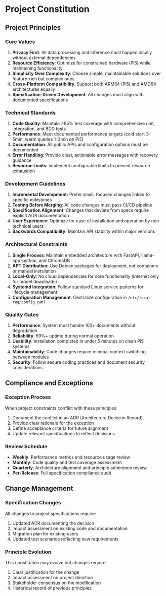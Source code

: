 # Project Constitution

## Project Principles

### Core Values
1. **Privacy First**: All data processing and inference must happen locally without external dependencies
2. **Resource Efficiency**: Optimize for constrained hardware (Pi5) while maintaining functionality  
3. **Simplicity Over Complexity**: Choose simple, maintainable solutions over feature-rich but complex ones
4. **Cross-Platform Compatibility**: Support both ARM64 (Pi5) and AMD64 architectures equally
5. **Specification-Driven Development**: All changes must align with documented specifications

### Technical Standards
1. **Code Quality**: Maintain >85% test coverage with comprehensive unit, integration, and BDD tests
2. **Performance**: Meet documented performance targets (cold start 3-5min, warm queries 1-3min on Pi5)
3. **Documentation**: All public APIs and configuration options must be documented
4. **Error Handling**: Provide clear, actionable error messages with recovery guidance
5. **Resource Limits**: Implement configurable limits to prevent resource exhaustion

### Development Guidelines
1. **Incremental Development**: Prefer small, focused changes linked to specific milestones
2. **Testing Before Merging**: All code changes must pass CI/CD pipeline
3. **Specification Alignment**: Changes that deviate from specs require explicit ADR documentation
4. **User Experience**: Optimize for ease of installation and operation by non-technical users
5. **Backwards Compatibility**: Maintain API stability within major versions

### Architectural Constraints
1. **Single Process**: Maintain embedded architecture with FastAPI, llama-cpp-python, and ChromaDB
2. **APT Distribution**: Use Debian packages for deployment, not containers or manual installation
3. **Local-Only**: No cloud dependencies for core functionality (internet only for model downloads)
4. **Systemd Integration**: Follow standard Linux service patterns for lifecycle management
5. **Configuration Management**: Centralize configuration in `/etc/local-rag/config.yaml`

### Quality Gates
1. **Performance**: System must handle 100+ documents without degradation
2. **Reliability**: 99%+ uptime during normal operation
3. **Usability**: Installation completed in under 5 minutes on clean Pi5 systems
4. **Maintainability**: Code changes require minimal context switching between modules
5. **Security**: Follow secure coding practices and document security considerations

## Compliance and Exceptions

### Exception Process
When project constraints conflict with these principles:
1. Document the conflict in an ADR (Architecture Decision Record)
2. Provide clear rationale for the exception
3. Define acceptance criteria for future alignment
4. Update relevant specifications to reflect decisions

### Review Schedule
- **Weekly**: Performance metrics and resource usage review
- **Monthly**: Code quality and test coverage assessment  
- **Quarterly**: Architecture alignment and principle adherence review
- **Per-Release**: Full specification compliance audit

## Change Management

### Specification Changes
All changes to project specifications require:
1. Updated ADR documenting the decision
2. Impact assessment on existing code and documentation
3. Migration plan for existing users
4. Updated test scenarios reflecting new requirements

### Principle Evolution
This constitution may evolve but changes require:
1. Clear justification for the change
2. Impact assessment on project direction
3. Stakeholder consensus on the modification
4. Historical record of previous principles
